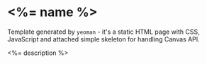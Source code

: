 # <%= name %>

Template generated by `yeoman` - it's a static HTML page with CSS, JavaScript and attached simple skeleton for handling Canvas API.

<%= description %>